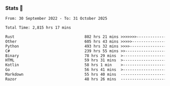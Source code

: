 ### Stats 👋
<!--START_SECTION:waka-->

```txt
From: 30 September 2022 - To: 31 October 2025

Total Time: 2,815 hrs 17 mins

Rust                               802 hrs 21 mins >>>>>>>------------------   28.50 %
Other                              605 hrs 43 mins >>>>>--------------------   21.52 %
Python                             493 hrs 32 mins >>>>---------------------   17.53 %
C#                                 239 hrs 55 mins >>-----------------------   08.52 %
Binary                             78 hrs 29 mins  >------------------------   02.79 %
HTML                               59 hrs 31 mins  >------------------------   02.11 %
Kotlin                             58 hrs 1 min    >------------------------   02.06 %
Go                                 56 hrs 41 mins  >------------------------   02.01 %
Markdown                           55 hrs 40 mins  -------------------------   01.98 %
Razor                              48 hrs 26 mins  -------------------------   01.72 %
```

<!--END_SECTION:waka-->

<!--
**buhaytza2005/buhaytza2005** is a ✨ _special_ ✨ repository because its `README.md` (this file) appears on your GitHub profile.

Here are some ideas to get you started:

- 🔭 I’m currently working on ...
- 🌱 I’m currently learning ...
- 👯 I’m looking to collaborate on ...
- 🤔 I’m looking for help with ...
- 💬 Ask me about ...
- 📫 How to reach me: ...
- 😄 Pronouns: ...
- ⚡ Fun fact: ...
-->



